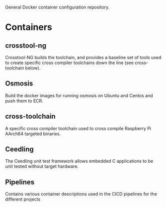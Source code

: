 General Docker container configuration repository.

# Containers

## crosstool-ng

Crosstool-NG builds the toolchain, and provides a baseline set of tools used to create specific cross compiler toolchains down the line (see cross-toolchain below).

## Osmosis

Build the docker images for running osmosis on Ubuntu and Centos and push them to ECR.

## cross-toolchain

A specific cross compiler toolchain used to cross compile Raspberry Pi AArch64 targeted binaries.


## Ceedling

The Ceedling unit test framework allows embedded C applications to be unit tested without target hardware.

## Pipelines

Contains various container descriptions used in the CICD pipelines for the different projects
